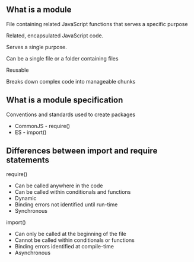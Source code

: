 ## What is a module

File containing related JavaScript functions that serves a specific purpose

Related, encapsulated JavaScript code.

Serves a single purpose.

Can be a single file or a folder containing files

Reusable

Breaks down complex code into manageable chunks


## What is a module specification

Conventions and standards used to create packages

* CommonJS - require()
* ES - import()

## Differences between import and require statements

require()

* Can be called anywhere in the code
* Can be called within conditionals and functions
* Dynamic
* Binding errors not identified until run-time
* Synchronous

import()
* Can only be called at the beginning of the file
* Cannot be called within conditionals or functions
* Binding errors identified at compile-time
* Asynchronous